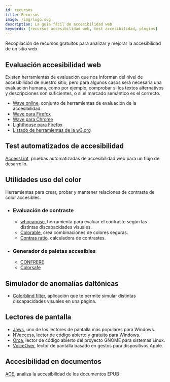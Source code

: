 ```yaml
---
id: recursos
title: Recursos
image: /img/logo.svg
description: La guía fácil de accesibilidad web
keywords: [recursos accesibilidad web, test accesibilidad, plugins]
---
```


Recopilación de recursos gratuitos para analizar y mejorar la accesibilidad de un sitio web.

## Evaluación accesibilidad web

Existen herramientas de evaluación que nos informan del nivel de accesibilidad de nuestro sitio, pero para algunos casos será necesaria una evaluación humana, como por ejemplo, comprobar si los textos alternativos y descripciones son suficientes, o si el marcado semántico es el correcto.

- [Wave online](https://wave.webaim.org/), conjunto de herramientas de evaluación de la accesibilidad.
- [Wave para Firefox](https://addons.mozilla.org/en-US/firefox/addon/wave-accessibility-tool/)
- [Wave para Chrome](https://chrome.google.com/webstore/detail/wave-evaluation-tool/jbbplnpkjmmeebjpijfedlgcdilocofh)
- [Lighthouse para Firefox](https://addons.mozilla.org/en-US/firefox/addon/google-lighthouse/)
- [Listado de herramientas de la w3.org](https://www.w3.org/WAI/ER/tools/)


## Test automatizados de accesibilidad

[AccessLint](https://accesslint.com/), pruebas automatizadas de accesibilidad web para un flujo de desarrollo.

## Utilidades uso del color

Herramientas para crear, probar y mantener relaciones de contraste de color accesibles.

- ### Evaluación de contraste
    - [whocanuse](https://whocanuse.com/), herramienta para evaluar el contraste según las distintas discapacidades visuales.
    - [Colorable](https://colorable.jxnblk.com/), crea combinaciones de colores seguras.
    - [Contras ratio](https://contrast-ratio.com/), calculadora de contrastes.
- ### Generador de paletas accesibles 
    - [CONFRERE](https://confrere.com/a11y/test/)
    - [Colorsafe](http://colorsafe.co/)

## Simulador de anomalías daltónicas

- [Colorblind filter](https://www.toptal.com/designers/colorfilter), aplicación que te permite simular distintas discapacidades visuales en una página.

## Lectores de pantalla

- [Jaws](https://www.freedomscientific.com/Products/software/JAWS/), uno de los lectores de pantalla más populares para Windows.
- [NVaccess](https://www.nvaccess.org/), lector de código abierto y gratuito para Windows.
- [Orca](https://wiki.gnome.org/Projects/Orca), lector de código abierto del proyecto GNOME para sistemas Linux.
- [VoiceOver](https://www.apple.com/accessibility/iphone/vision/), lector de pantalla basado en gestos para dispositivos Apple.

## Accesibilidad en documentos

[ACE](https://daisy.github.io/ace/), analiza la accesibilidad de los documentos EPUB